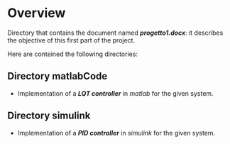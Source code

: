 # Overview
Directory that contains the document named ***progetto1.docx***: it describes the objective of this first part of the project.

Here are conteined the following directories:
## Directory matlabCode
- Implementation of a ***LQT controller*** in *matlab* for the given system.

## Directory simulink
- Implementation of a ***PID controller*** in *simulink* for the given system.
